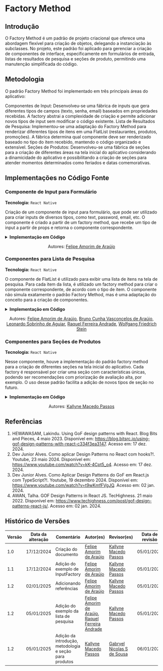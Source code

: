# Factory Method

## Introdução

<!-- Inclua os seguintes elementos:

- **Objetivo**: Descrever o propósito deste documento.
- **Contexto**: Breve explicação sobre o projeto e sua importância.
- **Escopo**: Delimitação do conteúdo abordado neste documento. -->

O Factory Method é um padrão de projeto criacional que oferece uma abordagem flexível para criação de objetos, delegando a instanciação às subclasses. No projeto, este padrão foi aplicado para gerenciar a criação de componentes de interface, especificamente em formulários de entrada, listas de resultados de pesquisa e seções de produto, permitindo uma manutenção simplificada do código.

## Metodologia

<!-- Explique como as decisões foram tomadas, as ferramentas utilizadas, e justifique escolhas arquiteturais.

- **Processo de Trabalho**: Descrição do método utilizado pela equipe (ex.: Scrum, Kanban).
- **Ferramentas Utilizadas**: Ferramentas empregadas na criação deste artefato (ex.: LucidChart, GitHub).
- **Justificativa**: Razões para as escolhas metodológicas e tecnológicas. -->

O padrão Factory Method foi implementado em três principais áreas do aplicativo:

Componentes de Input: Desenvolveu-se uma fábrica de inputs que gera diferentes tipos de campos (texto, senha, email) baseados em propriedades recebidas. A factory abstrai a complexidade de criação e permite adicionar novos tipos de input sem modificar o código existente.
Lista de Resultados de Pesquisa: Implementou-se uma adaptação do Factory Method para renderizar diferentes tipos de itens em uma FlatList (restaurantes, produtos, promoções). A fábrica determina qual componente deve ser renderizado baseado no tipo do item recebido, mantendo o código organizado e extensível.
Seções de Produtos: Desenvolveu-se uma fábrica de seções para a criação de diferentes áreas na tela inicial do aplicativo considerando a dinamicidade do aplicativo e possibilitando a criação de seções para atender momentos determinados como feriados e datas comemorativas.

## Implementações no Código Fonte

<!-- Descreva como o padrão foi implementado no projeto, incluindo código e diagramas. -->


### Componente de Input para Formulário

**Tecnologia:** `React Native`

Criação de um componente de input para formulário, que pode ser utilizado para criar inputs de diversos tipos, como text, password, email, etc. O componente é criado a partir de um factory method, que recebe um tipo de input a partir de props e retorna o componente correspondente.

<details>
<summary><b>Implementação em Código</b></summary>

**Componente [InputFactory.tsx](https://github.com/UnBArqDsw2024-2/2024.2_G7_Entrega_Entrega_03/blob/12-us01/src/HungryHub.2024.2-Front/hungryhub/src/components/InputFactory.tsx)**:

![InputFactory](./assets/inputfactory.png)

**Implementação do InputFactory no [FormInput.tsx](https://github.com/UnBArqDsw2024-2/2024.2_G7_Entrega_Entrega_03/blob/12-us01/src/HungryHub.2024.2-Front/hungryhub/src/components/FormInput.tsx)**:

![FormInput](./assets/form-input.png)

**Utilização no [Register.tsx](https://github.com/UnBArqDsw2024-2/2024.2_G7_Entrega_Entrega_03/blob/12-us01/src/HungryHub.2024.2-Front/hungryhub/src/app/(public)/register.tsx)**:

![Formulário](./assets/implementacao-inputfactory.png)

</details>

<center>

Autores: [Felipe Amorim de Araújo](https://github.com/lipeaaraujo)

</center>

### Componentes para Lista de Pesquisa

**Tecnologia:** `React Native`

O componente de FlatList é utilizado para exibir uma lista de itens na tela de pesquisa. Para cada item da lista, é utilizado um factory method para criar o componente correspondente, de acordo com o tipo de item. O componente não simula exatamente o padrão Factory Method, mas é uma adaptação do conceito para a criação de componentes.

<details>
<summary><b>Implementação em Código</b></summary>

**[FlatList na Tela de Pesquisa](https://github.com/UnBArqDsw2024-2/2024.2_G7_Entrega_Entrega_03/blob/19-us09/src/HungryHub.2024.2-Front/hungryhub/src/app/(auth)/(tabs)/search.tsx)**:

![factory-searchitem](./assets/factory-searchitem.png)

</details>

<center>

Autores: [Felipe Amorim de Araújo](https://github.com/lipeaaraujo), [Bruno Cunha Vasconcelos de Araújo](https://github.com/brunocva), [Leonardo Sobrinho de Aguiar](https://github.com/Leonardo0o0), [Raquel Ferreira Andrade](https://github.com/raquel-andrade), [Wolfgang Friedrich Stein](https://github.com/Wolffstein)

</center>

### Componentes para Seções de Produtos

**Tecnologia:** `React Native`

Nesse componente, houve a implementação do padrão factory method para a criação de diferentes seções na tela inicial do aplicativo. Cada factory é responsável por criar uma seção com características únicas, podendo ser recomendações com priorização de avaliação alta, por exemplo. O uso desse padrão facilita a adição de novos tipos de seção no futuro.

<details>
<summary><b>Implementação em Código</b></summary>

**Componente [ProductSectionFactory.tsx](https://github.com/UnBArqDsw2024-2/2024.2_G7_Entrega_Entrega_03/blob/2e14635d78cec6fe56c077d691d46e6996ae38e9/src/HungryHub.2024.2-Front/hungryhub/src/components/ProductSectionFactory.tsx)**:

![factory-section](./assets/factory-section.png)

**Utilização no [index.tsx](https://github.com/UnBArqDsw2024-2/2024.2_G7_Entrega_Entrega_03/blob/2e14635d78cec6fe56c077d691d46e6996ae38e9/src/HungryHub.2024.2-Front/hungryhub/src/app/(auth)/(tabs)/index.tsx)**:

![factory-productsectionfactory](./assets/implementacao-productsectionfactory.png)

</details>

<center>

Autores: [Kallyne Macedo Passos](https://github.com/kalipassos)

</center>


<!-- ### Justificativa Técnica
- Justificativas das decisões tomadas, incluindo análise de prós e contras. -->


<!-- ## Rastreabilidade Adicione uma seção para mapear decisões a requisitos ou justificativas técnicas.

| Decisão Relacionada | Justificativa | Elo | Data |
| -- | -- | -- | -- |
| Escolha de arquitetura em camadas | Modularidade e separação de responsabilidades | [R01]() | 07/12/2024 | -->

## Referências

1. HEWAWASAM, Lakindu. Using GoF design patterns with React. Blog Bits and Pieces, 4 maio 2023. Disponível em: https://blog.bitsrc.io/using-gof-design-patterns-with-react-c334f3ea3147. Acesso em: 17 dez. 2024.
2. Dev Junior Alves. Como aplicar Design Patterns no React com hooks?!. Youtube, 23 maio 2024. Disponível em: https://www.youtube.com/watch?v=kK-4Cpt5_o4. Acesso em: 17 dez. 2024.
3. Dev Junior Alves. Como Aplicar Design Patterns do GoF em React.js com TypeScript?!. Youtube, 19 dezembro 2024. Disponível em: https://www.youtube.com/watch?v=t9wKmfFVgJQ. Acesso em: 02 jan. 2024.
4. AWAN, Talha. GOF Design Patterns in React JS. TecHighness. 21 maio 2022. Disponível em: https://www.techighness.com/post/gof-design-patterns-react-js/. Acesso em: 02 jan. 2024.

## Histórico de Versões

| Versão | Data da alteração | Comentário | Autor(es) | Revisor(es) | Data de revisão |
|--------|-----------|-----------|-----------|-------------|-------------|
| 1.0 | 17/12/2024 | Criação do documento | [Felipe Amorim de Araújo](https://github.com/lipeaaraujo) | [Kallyne Macedo Passos](https://github.com/kalipassos) | 05/01/2025 |
| 1.1 | 17/12/2024 | Adição do exemplo de InputFactory | [Felipe Amorim de Araújo](https://github.com/lipeaaraujo) | [Kallyne Macedo Passos](https://github.com/kalipassos) | 05/01/2025 |
| 1.2 | 02/01/2025 | Adicionando referências | [Felipe Amorim de Araújo](https://github.com/lipeaaraujo) | [Kallyne Macedo Passos](https://github.com/kalipassos) | 05/01/2025 |
| 1.2 | 05/01/2025 | Adição do exemplo da lista de pesquisa | [Felipe Amorim de Araújo](https://github.com/lipeaaraujo), [Raquel Ferreira Andrade](https://github.com/raquel-andrade) |[Kallyne Macedo Passos](https://github.com/kalipassos)  | 05/01/2025 |
| 1.2 | 05/01/2025 | Adição da introdução, metodologia e seção para produtos | [Kallyne Macedo Passos](https://github.com/kalipassos) | [Gabryel Nicolas S de Sousa](https://github.com/gabryelns) | 06/01/2025 |
